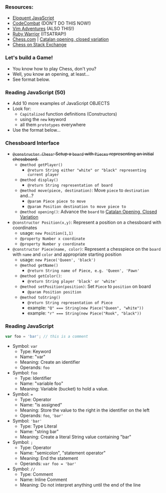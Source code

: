 ### Resources:

* [Eloquent JavaScript](http://eloquentjavascript.net)
* [CodeCombat](http://codecombat.com) (DON'T DO THIS NOW!)
* [Vim Adventures](http://vim-adventures.net) (ALSO THIS!)
* [Ruby Warrior](http://bloc.io/ruby-warror) (ITSATRAP!)
* [Chess.com](http://chess.com) | [Catalan opening, closed variation](http://j.mp/1BSJj9W)
* [Chess on Stack Exchange](http://chess.stackexchange.com)

### Let's build a Game!

* You know how to play Chess, don't you?
* Well, you know an opening, at least...
* See format below.

### Reading JavaScript (50)
* Add 10 more examples of JavaScript OBJECTS
* Look for:
    * `Capitalized` function definitions (Constructors)
    * using the `new` keyword
    * all them `prototypes` everywhere
* Use the format below...


### Chessboard Interface

* <strike> `@constructor Chess`: Setup a `board` with `Pieces` representing an initial chessboard. </strike>
    * `@method getPlayer()`
        * `@return String either "white" or "black" representing current player`
    * `@method display()`
        * `@return String representation of board`
    * `@method move(piece, destination)`: Move `piece` to `destination` and...?
       * `@param Piece piece to move`
       * `@param Position destination to move piece to`
    * `@method opening()`: Advance the `board` to [Catalan Opening, Closed Variation](http://j.mp/1BSJj9W)
* `@constructor Position(x,y)`: Represent a position on a chessboard with coordinates
    * usage: `new Position(1,1)`
    * `@property Number x coordinate`
    * `@property Number y coordinate`
* `@constructor Piece(name, color)`: Represent a chesspiece on the `board` with `name` and `color` and appropriate starting position
    * usage: `new Piece('Queen', 'black')`
    * `@method getName()`
        * `@return String name of Piece, e.g. 'Queen', 'Pawn'`
    * `@method getColor()`:
        * `@return String player 'black' or 'white'`
    * `@method setPosition(position)`: Set `Piece` to `position` on board
        * `@param Position position`
    * `@method toString()`
        * `@return String representation of Piece`
        * example: `"Q" === String(new Piece("Queen", "white"))`
        * example: `"r" === String(new Piece("Rook", "black"))`

### Reading JavaScript

```javascript
var foo = 'bar'; // this is a comment
```

* Symbol: `var`
  * Type: Keyword
  * Name: "var"
  * Meaning: Create an identifier
  * Operands: `foo`
* Symbol: `foo`
  * Type: Identifier
  * Name: "variable foo"
  * Meaning: Variable (bucket) to hold a value.
* Symbol: `=`
  * Type: Operator
  * Name: "is assigned"
  * Meaning: Store the value to the right in the identifier on the left
  * Operands: `foo`, `'bar'`
* Symbol: `'bar'`
  * Type: Type Literal
  * Name: "string bar"
  * Meaning: Create a literal String value containing "bar"
* Symbol: `;`
  * Type: Operator
  * Name: "semicolon", "statement operator"
  * Meaning: End the statement
  * Operands: `var foo = 'bar'`
* Symbol: `//`
  * Type: Comment
  * Name: Inline Comment
  * Meaning: Do not interpret anything until the end of the line
